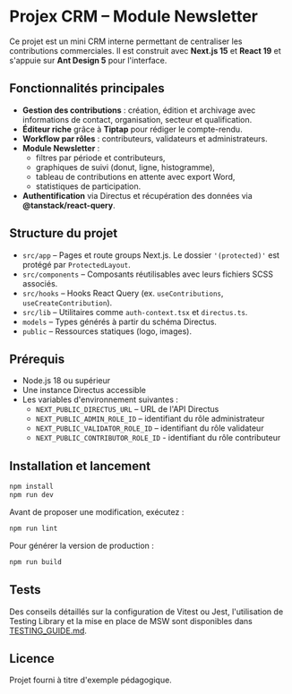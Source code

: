 # Projex CRM – Module Newsletter

Ce projet est un mini CRM interne permettant de centraliser les contributions commerciales.
Il est construit avec **Next.js 15** et **React 19** et s'appuie sur **Ant Design 5** pour l'interface.

## Fonctionnalités principales

- **Gestion des contributions** : création, édition et archivage avec informations de contact, organisation, secteur et qualification.
- **Éditeur riche** grâce à **Tiptap** pour rédiger le compte-rendu.
- **Workflow par rôles** : contributeurs, validateurs et administrateurs.
- **Module Newsletter** :
  - filtres par période et contributeurs,
  - graphiques de suivi (donut, ligne, histogramme),
  - tableau de contributions en attente avec export Word,
  - statistiques de participation.
- **Authentification** via Directus et récupération des données via **@tanstack/react-query**.

## Structure du projet

- `src/app` – Pages et route groups Next.js. Le dossier `'(protected)'` est protégé par `ProtectedLayout`.
- `src/components` – Composants réutilisables avec leurs fichiers SCSS associés.
- `src/hooks` – Hooks React Query (ex. `useContributions`, `useCreateContribution`).
- `src/lib` – Utilitaires comme `auth-context.tsx` et `directus.ts`.
- `models` – Types générés à partir du schéma Directus.
- `public` – Ressources statiques (logo, images).

## Prérequis

- Node.js 18 ou supérieur
- Une instance Directus accessible
- Les variables d'environnement suivantes :
  - `NEXT_PUBLIC_DIRECTUS_URL` – URL de l'API Directus
  - `NEXT_PUBLIC_ADMIN_ROLE_ID` – identifiant du rôle administrateur
  - `NEXT_PUBLIC_VALIDATOR_ROLE_ID` – identifiant du rôle validateur
  - `NEXT_PUBLIC_CONTRIBUTOR_ROLE_ID` - identifiant du rôle contributeur

## Installation et lancement

```bash
npm install
npm run dev
```

Avant de proposer une modification, exécutez :

```bash
npm run lint
```

Pour générer la version de production :

```bash
npm run build
```

## Tests

Des conseils détaillés sur la configuration de Vitest ou Jest, l'utilisation de Testing Library et la mise en place de MSW sont disponibles dans [TESTING_GUIDE.md](./TESTING_GUIDE.md).

## Licence

Projet fourni à titre d'exemple pédagogique.
